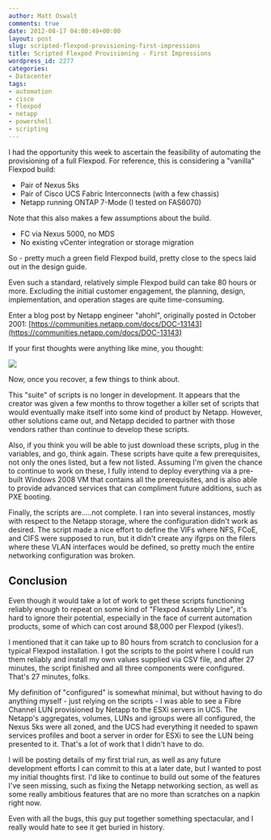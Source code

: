 ```yaml
---
author: Matt Oswalt
comments: true
date: 2012-08-17 04:00:49+00:00
layout: post
slug: scripted-flexpod-provisioning-first-impressions
title: Scripted Flexpod Provisioning - First Impressions
wordpress_id: 2277
categories:
- Datacenter
tags:
- automation
- cisco
- flexpod
- netapp
- powershell
- scripting
---
```


I had the opportunity this week to ascertain the feasibility of automating the provisioning of a full Flexpod. For reference, this is considering a "vanilla" Flexpod build:
	
  * Pair of Nexus 5ks	
  * Pair of Cisco UCS Fabric Interconnects (with a few chassis)
  * Netapp running ONTAP 7-Mode (I tested on FAS6070)

Note that this also makes a few assumptions about the build.
	
  * FC via Nexus 5000, no MDS
  * No existing vCenter integration or storage migration

So - pretty much a green field Flexpod build, pretty close to the specs laid out in the design guide.

Even such a standard, relatively simple Flexpod build can take 80 hours or more. Excluding the initial customer engagement, the planning, design, implementation, and operation stages are quite time-consuming.

Enter a blog post by Netapp engineer "ahohl", originally posted in October 2001:
[https://communities.netapp.com/docs/DOC-13143](https://communities.netapp.com/docs/DOC-13143)

If your first thoughts were anything like mine, you thought:

![](http://southparkstudios-intl.mtvnimages.com/shared/sps/images/shows/southpark/vertical_video/import/season_07/sp_0710_04_v6.jpg?width=480)

Now, once you recover, a few things to think about.

This "suite" of scripts is no longer in development. It appears that the creator was given a few months to throw together a killer set of scripts that would eventually make itself into some kind of product by Netapp. However, other solutions came out, and Netapp decided to partner with those vendors rather than continue to develop these scripts.

Also, if you think you will be able to just download these scripts, plug in the variables, and go, think again. These scripts have quite a few prerequisites, not only the ones listed, but a few not listed. Assuming I'm given the chance to continue to work on these, I fully intend to deploy everything via a pre-built Windows 2008 VM that contains all the prerequisites, and is also able to provide advanced services that can compliment future additions, such as PXE booting.

Finally, the scripts are.....not complete. I ran into several instances, mostly with respect to the Netapp storage, where the configuration didn't work as desired. The script made a nice effort to define the VIFs where NFS, FCoE, and CIFS were supposed to run, but it didn't create any ifgrps on the filers where these VLAN interfaces would be defined, so pretty much the entire networking configuration was broken.

## Conclusion

Even though it would take a lot of work to get these scripts functioning reliably enough to repeat on some kind of "Flexpod Assembly Line", it's hard to ignore their potential, especially in the face of current automation products, some of which can cost around $8,000 per Flexpod (yikes!).

I mentioned that it can take up to 80 hours from scratch to conclusion for a typical Flexpod installation. I got the scripts to the point where I could run them reliably and install my own values supplied via CSV file, and after 27 minutes, the script finished and all three components were configured. That's 27 minutes, folks.

My definition of "configured" is somewhat minimal, but without having to do anything myself - just relying on the scripts - I was able to see a Fibre Channel LUN provisioned by Netapp to the ESXi servers in UCS. The Netapp's aggregates, volumes, LUNs and igroups were all configured, the Nexus 5ks were all zoned, and the UCS had everything it needed to spawn services profiles and boot a server in order for ESXi to see the LUN being presented to it. That's a lot of work that I didn't have to do.

I will be posting details of my first trial run, as well as any future development efforts I can commit to this at a later date, but I wanted to post my initial thoughts first. I'd like to continue to build out some of the features I've seen missing, such as fixing the Netapp networking section, as well as some really ambitious features that are no more than scratches on a napkin right now.

Even with all the bugs, this guy put together something spectacular, and I really would hate to see it get buried in history.


